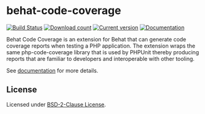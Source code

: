 behat-code-coverage
===================
[![Build Status](https://github.com/dvdoug/behat-code-coverage/actions/workflows/ci.yml/badge.svg?branch=master)](https://github.com/dvdoug/behat-code-coverage/actions/workflows/ci.yml)
[![Download count](https://img.shields.io/packagist/dt/dvdoug/behat-code-coverage.svg)](https://packagist.org/packages/dvdoug/behat-code-coverage)
[![Current version](https://img.shields.io/packagist/v/dvdoug/behat-code-coverage.svg)](https://packagist.org/packages/dvdoug/behat-code-coverage)
[![Documentation](https://readthedocs.org/projects/behat-code-coverage/badge/?version=latest)](https://www.behat.cc)

Behat Code Coverage is an extension for Behat that can generate code coverage reports when testing a PHP application.
The extension wraps the same php-code-coverage library that is used by PHPUnit thereby producing
reports that are familiar to developers and interoperable with other tooling.

See [documentation](https://behat.cc/) for more details.

## License
Licensed under [BSD-2-Clause License](LICENSE).
